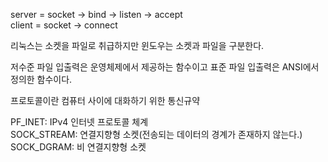server = socket -> bind -> listen -> accept   
client = socket -> connect

리눅스는 소켓을 파일로 취급하지만 윈도우는 소켓과 파일을 구분한다.

저수준 파일 입출력은 운영체제에서 제공하는 함수이고 표준 파일 입출력은 ANSI에서 정의한 함수이다.

프로토콜이란 컴퓨터 사이에 대화하기 위한 통신규약

PF_INET: IPv4 인터넷 프로토콜 체계   
SOCK_STREAM: 연결지향형 소켓(전송되는 데이터의 경계가 존재하지 않는다.)   
SOCK_DGRAM: 비 연결지향형 소켓